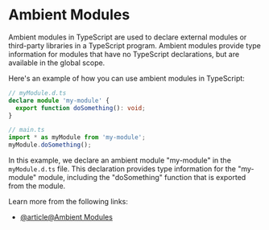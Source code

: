 # Ambient Modules

Ambient modules in TypeScript are used to declare external modules or third-party libraries in a TypeScript program. Ambient modules provide type information for modules that have no TypeScript declarations, but are available in the global scope.

Here's an example of how you can use ambient modules in TypeScript:

```typescript
// myModule.d.ts
declare module 'my-module' {
  export function doSomething(): void;
}

// main.ts
import * as myModule from 'my-module';
myModule.doSomething();
```

In this example, we declare an ambient module "my-module" in the `myModule.d.ts` file. This declaration provides type information for the "my-module" module, including the "doSomething" function that is exported from the module.

Learn more from the following links:

- [@article@Ambient Modules](https://www.typescriptlang.org/docs/handbook/modules.html#ambient-modules)
